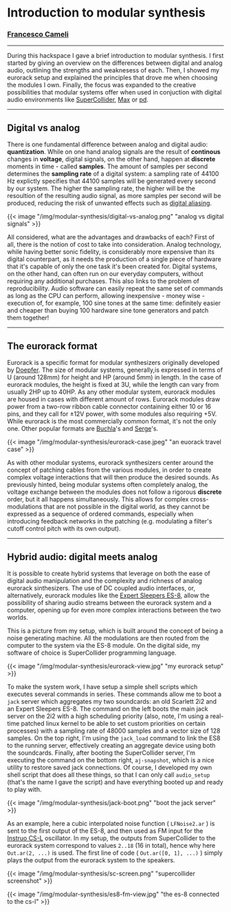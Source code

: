 # Introduction to modular synthesis

### [Francesco Cameli](https://github.com/vitreo12)

---

During this hackspace I gave a brief introduction to modular synthesis. 
I first started by giving an overview on the differences between digital and analog audio, outlining the strengths and weaknesess of each. Then, I showed my eurorack setup and explained the principles that drove me when choosing the modules I own. Finally, the focus was expanded to the creative possibilities that modular systems offer when used in conjuction with digital audio environments like [SuperCollider](https://supercollider.github.io/), [Max](https://cycling74.com/) or [pd](https://puredata.info/).

---

## Digital vs analog
 
There is one fundamental difference between analog and digital audio: **quantization**. While on one hand analog signals are the result of **continous** changes in **voltage**, digital signals, on the other hand, happen at **discrete** moments in time - called **samples**. The amount of samples per second determines the **sampling rate** of a digital system: a sampling rate of 44100 Hz explictly specifies that 44100 samples will be generated every second by our system. The higher the sampling rate, the higher will be the resoultion of the resulting audio signal, as more samples per second will be produced, reducing the risk of unwanted effects such as [digital aliasing](https://en.wikipedia.org/wiki/Nyquist_frequency).

{{< image "/img/modular-synthesis/digital-vs-analog.png" "analog vs digital signals" >}}

All considered, what are the advantages and drawbacks of each? First of all, there is the notion of cost to take into consideration. Analog technology, while having better sonic fidelity, is considerably more expensive than its digital counterpart, as it needs the production of a single piece of hardware that it's capable of only the one task it's been created for. Digital systems, on the other hand, can often run on our everyday computers, without requiring any additional purchases. This also links to the problem of reproducibility. Audio software can easily repeat the same set of commands as long as the CPU can perform, allowing inexpensive - money wise - execution of, for example, 100 sine tones at the same time: definitely easier and cheaper than buying 100 hardware sine tone generators and patch them together!

---

## The eurorack format

Eurorack is a specific format for modular synthesizers originally developed by [Doepfer](http://www.doepfer.de/home.htm). The size of modular systems, generally,is expressed in terms of U (around 128mm) for height and HP (around 5mm) in length. In the case of eurorack modules, the height is fixed at 3U, while the length can vary from usually 2HP up to 40HP. As any other modular system, eurorack modules are housed in cases with different amount of rows. Eurorack modules draw power from a two-row ribbon cable connector containing either 10 or 16 pins, and they call for ±12V power, with some modules also requiring +5V. While eurorack is the most commercially common format, it's not the only one. Other popular formats are [Buchla](https://buchla.com/modular-systems/)'s and [Serge](https://randomsource.net/serge)'s.

{{< image "/img/modular-synthesis/eurorack-case.jpeg" "an euorack travel case" >}}

As with other modular systems, eurorack synthesizers center around the concept of patching cables from the various modules, in order to create complex voltage interactions that will then produce the desired sounds. As previously hinted, being modular systems often completely analog, the voltage exchange between the modules does not follow a rigorous **discrete** order, but it all happens simultaneously. This allows for complex cross-modulations that are not possible in the digital world, as they cannot be expressed as a sequence of ordered commands, especially when introducing feedback networks in the patching (e.g. modulating a filter's cutoff control pitch with its own output).

---

## Hybrid audio: digital meets analog

It is possible to create hybrid systems that leverage on both the ease of digital audio manipulation and the complexity and richness of analog eurorack sinthesizers. The use of DC coupled audio interfaces, or, alternatively, eurorack modules like the [Expert Sleepers ES-8](https://www.expert-sleepers.co.uk/es8.html), allow the possibility of sharing audio streams between the eurorack system and a computer, opening up for even more complex interactions between the two worlds.

This is a picture from my setup, which is built around the concept of being a noise generating machine. All the modulations are then routed from the computer to the system via the ES-8 module. On the digital side, my software of choice is SuperCollider programming language.

{{< image "/img/modular-synthesis/eurorack-view.jpg" "my eurorack setup" >}}

To make the system work, I have setup a simple shell scripts which executes several commands in series. These commands allow me to boot a `jack` server which aggregates my two soundcards: an old Scarlett 2i2 and an Expert Sleepers ES-8. The command on the left boots the main jack server on the 2i2 with a high scheduling priority (also, note, I'm using a real-time patched linux kernel to be able to set custom priorities on certain processes) with a sampling rate of 48000 samples and a vector size of 128 samples. On the top right, I'm using the `jack_load` command to link the ES8 to the running server, effectively creating an aggregate device using both the soundcards. Finally, after booting the SuperCollider server, I'm executing the command on the bottom right, `aj-snapshot`, which is a nice utility to restore saved jack connections. Of course, I developed my own shell script that does all these things, so that I can only call `audio_setup` (that's the name I gave the script) and have everything booted up and ready to play with. 

{{< image "/img/modular-synthesis/jack-boot.png" "boot the jack server" >}}

As an example, here a cubic interpolated noise function ( `LFNoise2.ar` ) is sent to the first output of the ES-8, and then used as FM input for the [Instruo CS-L](https://www.instruomodular.com/product/csl/) oscillator. In my setup, the outputs from SuperCollider to the eurorack system correspond to values `2..18` (16 in total), hence why here `Out.ar(2, ...)` is used. The first line of code ( `Out.ar([0, 1], ...)` ) simply plays the output from the eurorack system to the speakers. 

{{< image "/img/modular-synthesis/sc-screen.png" "supercollider screenshot" >}}

{{< image "/img/modular-synthesis/es8-fm-view.jpg" "the es-8 connected to the cs-l" >}}